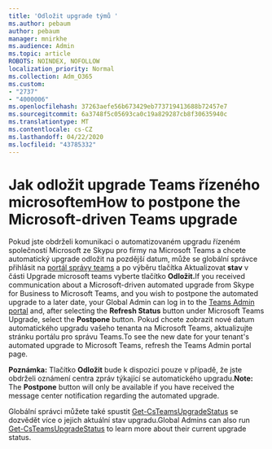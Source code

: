 ```yaml
---
title: 'Odložit upgrade týmů '
ms.author: pebaum
author: pebaum
manager: mnirkhe
ms.audience: Admin
ms.topic: article
ROBOTS: NOINDEX, NOFOLLOW
localization_priority: Normal
ms.collection: Adm_O365
ms.custom:
- "2737"
- "4000006"
ms.openlocfilehash: 37263aefe56b673429eb773719413688b72457e7
ms.sourcegitcommit: 6a3748f5c05693ca0c19a829287cb8f30635940c
ms.translationtype: MT
ms.contentlocale: cs-CZ
ms.lasthandoff: 04/22/2020
ms.locfileid: "43785332"
---
```

# <a name="how-to-postpone-the-microsoft-driven-teams-upgrade"></a><span data-ttu-id="2914a-102">Jak odložit upgrade Teams řízeného microsoftem</span><span class="sxs-lookup"><span data-stu-id="2914a-102">How to postpone the Microsoft-driven Teams upgrade</span></span>

<span data-ttu-id="2914a-103">Pokud jste obdrželi komunikaci o automatizovaném upgradu řízeném společností Microsoft ze Skypu pro firmy na Microsoft Teams a chcete automatický upgrade odložit na pozdější datum, může se globální správce přihlásit na [portál správy teams](https://admin.teams.microsoft.com/dashboard) a po výběru tlačítka Aktualizovat **stav** v části Upgrade microsoft teams vyberte tlačítko **Odložit.**</span><span class="sxs-lookup"><span data-stu-id="2914a-103">If you received communication about a Microsoft-driven automated upgrade from Skype for Business to Microsoft Teams, and you wish to postpone the automated upgrade to a later date, your Global Admin can log in to the [Teams Admin portal](https://admin.teams.microsoft.com/dashboard) and, after selecting the **Refresh Status** button under Microsoft Teams Upgrade, select the **Postpone** button.</span></span> <span data-ttu-id="2914a-104">Pokud chcete zobrazit nové datum automatického upgradu vašeho tenanta na Microsoft Teams, aktualizujte stránku portálu pro správu Teams.</span><span class="sxs-lookup"><span data-stu-id="2914a-104">To see the new date for your tenant's automated upgrade to Microsoft Teams, refresh the Teams Admin portal page.</span></span>

<span data-ttu-id="2914a-105">**Poznámka:** Tlačítko **Odložit** bude k dispozici pouze v případě, že jste obdrželi oznámení centra zpráv týkající se automatického upgradu.</span><span class="sxs-lookup"><span data-stu-id="2914a-105">**Note:** The **Postpone** button will only be available if you have received the message center notification regarding the automated upgrade.</span></span> 

<span data-ttu-id="2914a-106">Globální správci můžete také spustit [Get-CsTeamsUpgradeStatus](https://docs.microsoft.com/powershell/module/skype/get-csteamsupgradestatus?view=skype-ps) se dozvědět více o jejich aktuální stav upgradu.</span><span class="sxs-lookup"><span data-stu-id="2914a-106">Global Admins can also run [Get-CsTeamsUpgradeStatus](https://docs.microsoft.com/powershell/module/skype/get-csteamsupgradestatus?view=skype-ps) to learn more about their current upgrade status.</span></span>
